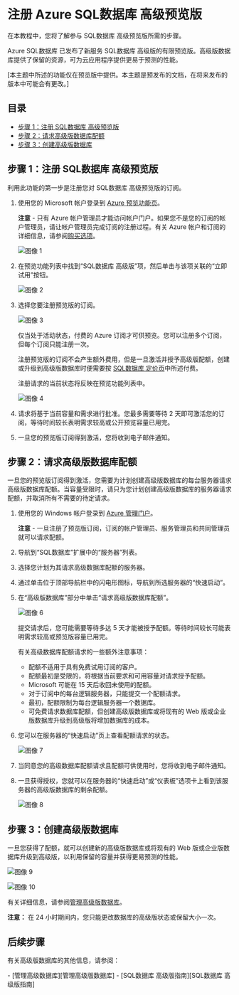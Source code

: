 <properties linkid="manage-services-sql-databases-premium" urlDisplayName="Premium SQL数据库" pageTitle="注册 Azure SQL数据库 高级版" metaKeywords="" description="介绍了如何注册 SQL数据库 高级预览版、请求高级版数据库配额，然后在 Azure SQL数据库 中将数据库升级到高级版。" metaCanonical="" services="cloud-services" documentationCenter="" title="注册 Azure SQL数据库 高级预览版" authors="karaman" solutions="" manager="" editor="tysonn" />
<tags ms.service="cloud-services"
    ms.date="11/15/2014"
    wacn.date="04/11/2015"
    />

# 注册 Azure SQL数据库 高级预览版

在本教程中，您将了解参与 SQL数据库 高级预览版所需的步骤。

Azure SQL数据库 已发布了新服务 SQL数据库 高级版的有限预览版。高级版数据库提供了保留的资源，可为云应用程序提供更易于预测的性能。

[本主题中所述的功能仅在预览版中提供。本主题是预发布的文档，在将来发布的版本中可能会有更改。]

## 目录

-   [步骤 1：注册 SQL数据库 高级预览版][步骤 1：注册 SQL数据库 高级预览版]
-   [步骤 2：请求高级版数据库配额][步骤 2：请求高级版数据库配额]
-   [步骤 3：创建高级版数据库][步骤 3：创建高级版数据库]

## <span id="SignUp"></span></a>步骤 1：注册 SQL数据库 高级预览版

利用此功能的第一步是注册您对 SQL数据库 高级预览版的订阅。

1.  使用您的 Microsoft 帐户登录到 [Azure 预览功能页][Azure 预览功能页]。

    **注意** - 只有 Azure 帐户管理员才能访问帐户门户。如果您不是您的订阅的帐户管理员，请让帐户管理员完成订阅的注册过程。有关 Azure 帐户和订阅的详细信息，请参阅[购买选项][Azure 预览功能页]。

    ![图像 1][图像 1]

2.  在预览功能列表中找到“SQL数据库 高级版”项，然后单击与该项关联的“立即试用”按钮。

    ![图像 2][图像 2]

3.  选择您要注册预览版的订阅。

    ![图像 3][图像 3]

    仅当处于活动状态，付费的 Azure 订阅才可供预览。您可以注册多个订阅，但每个订阅只能注册一次。

    注册预览版的订阅不会产生额外费用，但是一旦激活并授予高级版配额，创建或升级到高级版数据库时便需要按 [SQL数据库 定价页][SQL数据库 定价页]中所述付费。

    注册请求的当前状态将反映在预览功能列表中。

    ![图像 4][图像 4]

4.  请求将基于当前容量和需求进行批准。您最多需要等待 2 天即可激活您的订阅，等待时间较长表明需求较高或公开预览容量已用完。

5.  一旦您的预览版订阅得到激活，您将收到电子邮件通知。

## <span id="Quota"></span></a>步骤 2：请求高级版数据库配额

一旦您的预览版订阅得到激活，您需要为计划创建高级版数据库的每台服务器请求高级版数据库配额。当容量受限时，请只为您计划创建高级版数据库的服务器请求配额，并取消所有不需要的待定请求。

1.  使用您的 Windows 帐户登录到 [Azure 管理门户][Azure 管理门户]。

    **注意** - 一旦注册了预览版订阅，订阅的帐户管理员、服务管理员和共同管理员就可以请求配额。

2.  导航到“SQL数据库”扩展中的“服务器”列表。
3.  选择您计划为其请求高级数据库配额的服务器。
4.  通过单击位于顶部导航栏中的闪电形图标，导航到所选服务器的“快速启动”。
5.  在“高级版数据库”部分中单击“请求高级版数据库配额”。

    ![图像 6][图像 6]

    提交请求后，您可能需要等待多达 5 天才能被授予配额。等待时间较长可能表明需求较高或预览版容量已用完。

    有关高级数据库配额请求的一些额外注意事项：

    -   配额不适用于具有免费试用订阅的客户。
    -   配额最初是受限的，将根据当前要求和可用容量对请求授予配额。
    -   Microsoft 可能在 15 天后收回未使用的配额。
    -   对于订阅中的每台逻辑服务器，只能提交一个配额请求。
    -   最初，配额限制为每台逻辑服务器一个数据库。
    -   可免费请求数据库配额，但创建高级版数据库或将现有的 Web 版或企业版数据库升级到高级版将增加数据库的成本。

6.  您可以在服务器的“快速启动”页上查看配额请求的状态。

    ![图像 7][图像 7]

7.  当同意您的高级数据库配额请求且配额可供使用时，您将收到电子邮件通知。
8.  一旦获得授权，您就可以在服务器的“快速启动”或“仪表板”选项卡上看到该服务器的高级版数据库的剩余配额。

    ![图像 8][图像 8]

## <span id="Upgrade"></span></a>步骤 3：创建高级版数据库

一旦您获得了配额，就可以创建新的高级版数据库或将现有的 Web 版或企业版数据库升级到高级版，以利用保留的容量并获得更易预测的性能。

![图像 9][图像 9]

![图像 10][图像 10]

有关详细信息，请参阅[管理高级版数据库][管理高级版数据库]。

**注意：** 在 24 小时期间内，您只能更改数据库的高级版状态或保留大小一次。

## <span id="NextSteps"></span></a> 后续步骤

有关高级版数据库的其他信息，请参阅：

</p>
-   [管理高级数据库][管理高级版数据库]
-   [SQL数据库 高级版指南][SQL数据库 高级版指南]

  [步骤 1：注册 SQL数据库 高级预览版]: #SignUp
  [步骤 2：请求高级版数据库配额]: #Quota
  [步骤 3：创建高级版数据库]: #Upgrade
  [Azure 预览功能页]: http://account.windowsazure.cn/PreviewFeatures
  [图像 1]: ./media/sql-database-premium-sign-up/AccountSignup-Figure1.png
  [图像 2]: ./media/sql-database-premium-sign-up/AccountSignupButton-Figure2.png
  [图像 3]: ./media/sql-database-premium-sign-up/Subscription-Figure3.png
  [SQL数据库 定价页]: /home/features/sql-database/#price
  [图像 4]: ./media/sql-database-premium-sign-up/Status-Figure4.png
  [Azure 管理门户]: https://manage.windowsazure.cn
  [图像 6]: ./media/sql-database-premium-sign-up/RequestQuota-Figure6.png
  [图像 7]: ./media/sql-database-premium-sign-up/PendingApproval-Figure7.png
  [图像 8]: ./media/sql-database-premium-sign-up/QuotaApproved-Figure8.png
  [图像 9]: ./media/sql-database-premium-sign-up/SpecifyDBSettings-Figure9.png
  [图像 10]: ./media/sql-database-premium-sign-up/PremiumDBSettings-Figure10.png
  [管理高级版数据库]: http://go.microsoft.com/fwlink/p/?LinkID=311927
  [SQL数据库 高级版指南]: http://go.microsoft.com/fwlink/p/?LinkId=313650
